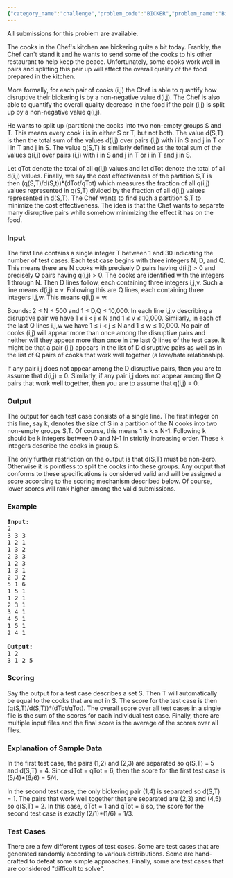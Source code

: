 ```yaml
---
{"category_name":"challenge","problem_code":"BICKER","problem_name":"Bickering Cooks","languages_supported":{"0":"C","1":"CPP14","2":"JAVA","3":"PYTH","4":"PYTH 3.5","5":"CS2","6":"PAS fpc","7":"PAS gpc","8":"RUBY","9":"PHP","10":"GO","11":"NODEJS","12":"HASK","13":"SCALA","14":"D","15":"PERL","16":"FORT","17":"WSPC","18":"ADA","19":"CAML","20":"ICK","21":"BF","22":"ASM","23":"CLPS","24":"PRLG","25":"ICON","26":"SCM qobi","27":"PIKE","28":"ST","29":"NICE","30":"LUA","31":"BASH","32":"NEM","33":"LISP sbcl","34":"LISP clisp","35":"SCM guile","36":"JS","37":"ERL","38":"TCL","39":"PERL6","40":"TEXT","41":"CLOJ","42":"FS"},"max_timelimit":0.591398,"source_sizelimit":50000,"problem_author":"friggstad","problem_tester":"pieguy","date_added":"25-03-2011","tags":{"0":"friggstad","1":"may11","2":"medium"},"editorial_url":"http://discuss.codechef.com/problems/BICKER","time":{"view_start_date":1305106425,"submit_start_date":1305106425,"visible_start_date":1305106338,"end_date":1735669800},"is_direct_submittable":false,"layout":"problem"}
---
```

<span class="solution-visible-txt">All submissions for this problem are available.</span><p>
The cooks in the Chef's kitchen are bickering quite a bit today. Frankly, the Chef can't stand it and he wants to send some of the cooks to his other restaurant to help keep the peace. Unfortunately, some cooks work well in pairs and splitting this pair up will affect the overall quality of the food prepared in the kitchen.

</p><p>
More formally, for each pair of cooks (i,j) the Chef is able to quantify how disruptive their bickering is by a non-negative value d(i,j). The Chef is also able to quantify the overall quality decrease in the food if the pair (i,j) is split up by a non-negative value q(i,j). 

</p><p>
He wants to split up (partition) the cooks into two non-empty groups S and T. This means every cook i is in either S or T, but not both. The value d(S,T) is then the total sum of the values d(i,j) over pairs (i,j) with i in S and j in T or i in T and j in S. The value q(S,T) is similarly defined as the total sum of the values q(i,j) over pairs (i,j) with i in S and j in T or i in T and j in S.

</p><p>
Let qTot denote the total of all q(i,j) values and let dTot denote the total of all d(i,j) values. Finally, we say the cost effectiveness of the partition S,T is then (q(S,T)/d(S,t))*(dTot/qTot) which measures the fraction of all q(i,j) values represented in q(S,T) divided by the fraction of all d(i,j) values represented in d(S,T).  The Chef wants to find such a partition S,T to minimize the cost effectiveness. The idea is that the Chef wants to separate many disruptive pairs while somehow minimizing the effect it has on the food.

<h3>Input</h3>
</p><p>
The first line contains a single integer T between 1 and 30 indicating the number of test cases. Each test case begins with three integers N, D, and Q. This means there are N cooks with precisely D pairs having d(i,j) &gt; 0 and precisely Q pairs having q(i,j) &gt; 0. The cooks are identified with the integers 1 through N. Then D lines follow, each containing three integers i,j,v. Such a line means d(i,j) = v. Following this are Q lines, each containing three integers i,j,w. This means q(i,j) = w.

Bounds:
2 ≤ N ≤ 500 and 1 ≤ D,Q ≤ 10,000. In each line i,j,v describing a disruptive pair we have 1 ≤ i &lt; j ≤ N and 1 ≤ v ≤ 10,000. Similarly, in each of the last Q lines i,j,w we have 1 ≤ i &lt; j ≤ N and 1 ≤ w ≤ 10,000. No pair of cooks (i,j) will appear more than once among the disruptive pairs and neither will they appear more than once in the last Q lines of the test case. It might be that a pair (i,j) appears in the list of D disruptive pairs as well as in the list of Q pairs of cooks that work well together (a love/hate relationship).

</p><p>
If any pair i,j does not appear among the D disruptive pairs, then you are to assume that d(i,j) = 0. Similarly, if any pair i,j does not appear among the Q pairs that work well together, then you are to assume that q(i,j) = 0.

<h3>Output</h3>
</p><p>
The output for each test case consists of a single line. The first integer on this line, say k, denotes the size of S in a partition of the N cooks into two non-empty groups S,T. Of course, this means 1 ≤ k ≤ N-1. Following k should be k integers between 0 and N-1 in strictly increasing order. These k integers describe the cooks in group S.

</p><p>
The only further restriction on the output is that d(S,T) must be non-zero. Otherwise it is pointless to split the cooks into these groups. Any output that conforms to these specifications is considered valid and will be assigned a score according to the scoring mechanism described below. Of course, lower scores will rank higher among the valid submissions.

<h3>Example</h3>

<pre>
<b>Input:</b>
2
3 3 3
1 2 1
1 3 2
2 3 3
1 2 3
1 3 1
2 3 2
5 1 6
1 5 1
1 2 1
2 3 1
3 4 1
4 5 1
1 5 1
2 4 1

<b>Output:</b>
1 2
3 1 2 5
</pre>

<h3>Scoring</h3>
</p><p>
Say the output for a test case describes a set S. Then T will automatically be equal to the cooks that are not in S. The score for the test case is then (q(S,T)/d(S,T))*(dTot/qTot). The overall score over all test cases in a single file is the sum of the scores for each individual test case. Finally, there are multiple input files and the final score is the average of the scores over all files.

<h3>Explanation of Sample Data</h3>
</p><p>
In the first test case, the pairs (1,2) and (2,3) are separated so q(S,T) = 5 and d(S,T) = 4. Since dTot = qTot = 6, then the score for the first test case is (5/4)*(6/6) = 5/4.

</p><p>
In the second test case, the only bickering pair (1,4) is separated so d(S,T) = 1. The pairs that work well together that are separated are (2,3) and (4,5) so q(S,T) = 2. In this case, dTot = 1 and qTot = 6 so, the score for the second test case is exactly (2/1)*(1/6) = 1/3.

<h3>Test Cases</h3>
</p><p>
There are a few different types of test cases. Some are test cases that are generated randomly according to various distributions. Some are hand-crafted to defeat some simple approaches. Finally, some are test cases that are considered "difficult to solve".</p>